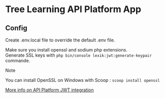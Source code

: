 # Tree Learning API Platform App

## Config

Create .env.local file to override the default .env file.

Make sure you install openssl and sodium php extensions.  
Generate SSL keys with `php bin/console lexik:jwt:generate-keypair` commande.  

> [!NOTE]
> You can install OpenSSL on Windows with Scoop : `scoop install openssl`

[More info on API Platform JWT integration](https://api-platform.com/docs/core/jwt/)